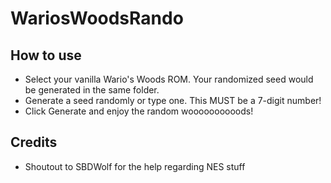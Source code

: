 # WariosWoodsRando


## How to use

- Select your vanilla Wario's Woods ROM. Your randomized seed would be generated in the same folder.
- Generate a seed randomly or type one. This MUST be a 7-digit number!
- Click Generate and enjoy the random woooooooooods!

## Credits

- Shoutout to SBDWolf for the help regarding NES stuff
